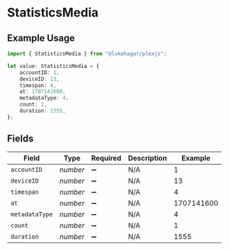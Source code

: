 # StatisticsMedia

## Example Usage

```typescript
import { StatisticsMedia } from "@lukehagar/plexjs";

let value: StatisticsMedia = {
    accountID: 1,
    deviceID: 13,
    timespan: 4,
    at: 1707141600,
    metadataType: 4,
    count: 1,
    duration: 1555,
};
```

## Fields

| Field              | Type               | Required           | Description        | Example            |
| ------------------ | ------------------ | ------------------ | ------------------ | ------------------ |
| `accountID`        | *number*           | :heavy_minus_sign: | N/A                | 1                  |
| `deviceID`         | *number*           | :heavy_minus_sign: | N/A                | 13                 |
| `timespan`         | *number*           | :heavy_minus_sign: | N/A                | 4                  |
| `at`               | *number*           | :heavy_minus_sign: | N/A                | 1707141600         |
| `metadataType`     | *number*           | :heavy_minus_sign: | N/A                | 4                  |
| `count`            | *number*           | :heavy_minus_sign: | N/A                | 1                  |
| `duration`         | *number*           | :heavy_minus_sign: | N/A                | 1555               |